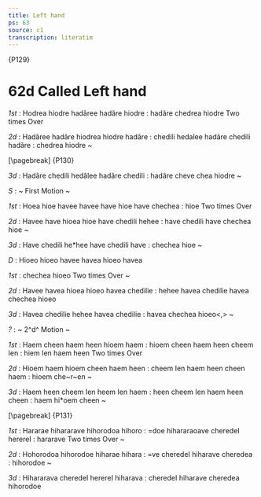 ```yaml
---
title: Left hand
ps: 63
source: c1
transcription: literatim
---
```


{P129}

# 62d Called Left hand

_1st_
: Hodrea hiodre hadãree hadãre hiodre
: hadãre chedrea hiodre Two times Over

_2d_
: Hadãree hadãre hiodrea hiodre hadãre
: chedili hedalee hadãre chedili hadãre
: chedrea hiodre \~

[\pagebreak]
{P130}

_3d_
: Hadãre chedili hedâlee hadãre chedili
: hadãre cheve chea hiodre \~

_S_
: \~ First Motion \~

_1st_
: Hoea hioe havee havee have hioe have chechea
: hioe Two times Over

_2d_
: Havee have hioea hioe have chedili hehee
: have chedili have chechea hioe \~

_3d_
: Have chedili he\*hee have chedili have
: chechea hioe \~

_D_
: Hioeo hioeo havee havea hioeo havea

_1st_
: chechea hioeo Two times Over \~

_2d_
: Havee havea hioea hioeo havea chedilie
: hehee havea chedilie havea chechea hioeo

_3d_
: Havea chedilie hehee havea chedilie
: havea chechea hioeo\<,\> \~

_?_
: \~ 2^d^ Motion \~

_1st_
: Haem cheen haem heen hioem haem
: hioem cheen haem heen cheem Ien
: hiem Ien haem heen Two times Over

_2d_
: Hioem haem hioem cheen haem heen
: cheem Ien haem heen cheen haem
: hioem che~r~en \~

_3d_
: Haem heen cheem Ien heem Ien haem
: heen cheem Ien haem heen cheen
: haem hi\*oem cheen \~

[\pagebreak]
{P131}

_1st_
: Hararae hihararave hihorodoa hihoro
: =doe hihararaoave cheredeI herereI
: hararave Two times Over \~

_2d_
: Hohorodoa hihorodoe hiharae hihara
: =ve cheredeI hiharave cheredea
: hihorodoe \~

_3d_
: Hihararava cheredeI herereI hiharava
: cheredeI hiharave cheredea hihorodoe
